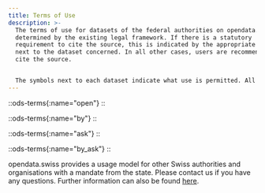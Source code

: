 ```yaml
---
title: Terms of Use
description: >-
  The terms of use for datasets of the federal authorities on opendata.swiss are
  determined by the existing legal framework. If there is a statutory
  requirement to cite the source, this is indicated by the appropriate symbol
  next to the dataset concerned. In all other cases, users are recommended to
  cite the source.


  The symbols next to each dataset indicate what use is permitted. All data owners use the same symbols.
---
```


::ods-terms{:name="open"}
::

::ods-terms{:name="by"}
::

::ods-terms{:name="ask"}
::

::ods-terms{:name="by_ask"}
::

opendata.swiss provides a usage model for other Swiss authorities and organisations with a mandate from the state. Please contact us if you have any questions. Further information can also be found [here](http://handbook.opendata.swiss/).
